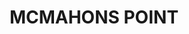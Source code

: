 ---
lastmod: '2025-04-06T06:05:20+00:00'
latitude: -33.839863
layout: suburb
longitude: 151.204557
postcode: '2060'
state: NSW
title: MCMAHONS POINT
url: /nsw/mcmahons-point/
---